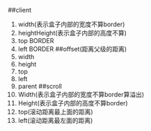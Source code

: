##client
1. width(表示盒子内部的宽度不算border)
2. heightHeight(表示盒子内部的高度不算)
3. top   BORDER
4. left  BORDER
##offset(距离父级的距离)
1. width
2. height
3. top
4. left
5. parent
##scroll
1. Width(表示盒子内部的宽度不算border算溢出)
2. Height(表示盒子内部的高度不算border)
3. top(滚动距离最上面的距离)
4. left(滚动距离最左面的距离)

